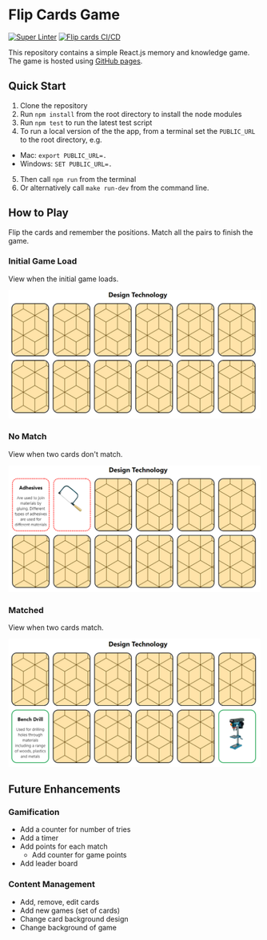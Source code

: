# Flip Cards Game

[![Super Linter](https://github.com/efuaakum/flipcards/actions/workflows/linter.yml/badge.svg)](https://github.com/efuaakum/flipcards/actions/workflows/linter.yml)
[![Flip cards CI/CD](https://github.com/efuaakum/flipcards/actions/workflows/ci-workflow.yml/badge.svg)](https://github.com/efuaakum/flipcards/actions/workflows/ci-workflow.yml)

This repository contains a simple React.js memory and knowledge game. The game is hosted using [GitHub pages](https://efuaakum.github.io/flipcards).

## Quick Start

1. Clone the repository
1. Run `npm install` from the root directory to install the node modules
1. Run `npm test` to run the latest test script
1. To run a local version of the the app, from a terminal set the `PUBLIC_URL` to the root directory, e.g.
- Mac: `export PUBLIC_URL=.`
- Windows: `SET PUBLIC_URL=.`
5. Then call `npm run` from the terminal
1. Or alternatively call `make run-dev` from the command line.

## How to Play

Flip the cards and remember the positions. Match all the pairs to finish the game.

### Initial Game Load

View when the initial game loads.

![Initial Game View](docs\img\game-initial.png)

### No Match

View when two cards don't match.

![Initial Game View](docs\img\game-no-match.png)

### Matched

View when two cards match.

![Initial Game View](docs\img\game-match.png)

## Future Enhancements

### Gamification

- Add a counter for number of tries
- Add a timer
- Add points for each match
  - Add counter for game points
- Add leader board

### Content Management
- Add, remove, edit cards
- Add new games (set of cards)
- Change card background design
- Change background of game
